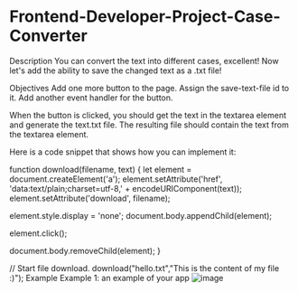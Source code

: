 # Frontend-Developer-Project-Case-Converter

Description
You can convert the text into different cases, excellent! Now let's add the ability to save the changed text as a .txt file!

Objectives
Add one more button to the page. Assign the save-text-file id to it. Add another event handler for the button.

When the button is clicked, you should get the text in the textarea element and generate the text.txt file. The resulting file should contain the text from the textarea element.

Here is a code snippet that shows how you can implement it:

function download(filename, text) {
  let element = document.createElement('a');
  element.setAttribute('href', 'data:text/plain;charset=utf-8,' + encodeURIComponent(text));
  element.setAttribute('download', filename);

  element.style.display = 'none';
  document.body.appendChild(element);

  element.click();

  document.body.removeChild(element);
}

// Start file download.
download("hello.txt","This is the content of my file :)");
Example
Example 1: an example of your app
![image](https://user-images.githubusercontent.com/94325541/145732373-bd8b3e26-73e9-4897-9bad-99ec5a4242d4.png)
